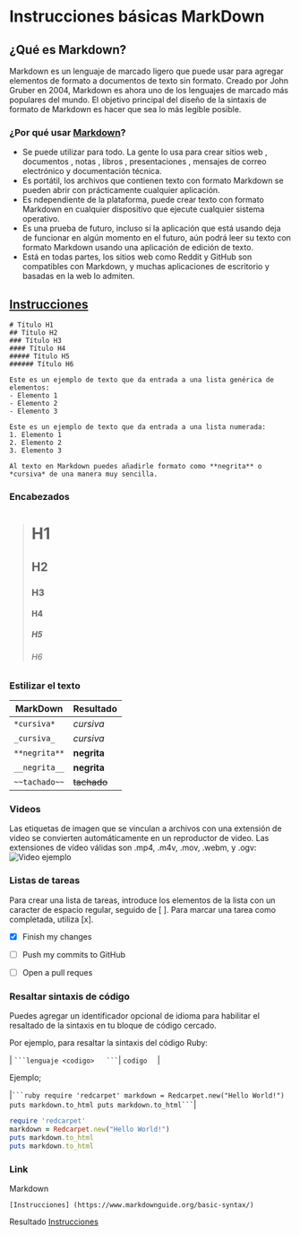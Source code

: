 #  Instrucciones básicas MarkDown
##  ¿Qué es Markdown?
Markdown es un lenguaje de marcado ligero que puede usar para agregar elementos de formato a documentos de texto sin formato. Creado por John Gruber en 2004, Markdown es ahora uno de los lenguajes de marcado más populares del mundo.
El objetivo principal del diseño de la sintaxis de formato de Markdown es hacer que sea lo más legible posible.

### ¿Por qué usar [Markdown](https://www.markdownguide.org/getting-started/)?
- Se puede utilizar para todo. La gente lo usa para crear sitios web , documentos , notas , libros , presentaciones , mensajes de correo electrónico y documentación técnica.
- Es portátil, los archivos que contienen texto con formato Markdown se pueden abrir con prácticamente cualquier aplicación. 
- Es ndependiente de la plataforma, puede crear texto con formato Markdown en cualquier dispositivo que ejecute cualquier sistema operativo.
- Es una prueba de futuro, incluso si la aplicación que está usando deja de funcionar en algún momento en el futuro, aún podrá leer su texto con formato Markdown usando una aplicación de edición de texto. 
- Está en todas partes, los sitios web como Reddit y GitHub son compatibles con Markdown, y muchas aplicaciones de escritorio y basadas en la web lo admiten.

## [Instrucciones](https://www.markdownguide.org/basic-syntax/)

~~~
# Título H1
## Título H2
### Título H3
#### Título H4
##### Título H5
###### Título H6

Este es un ejemplo de texto que da entrada a una lista genérica de elementos:
- Elemento 1
- Elemento 2
- Elemento 3

Este es un ejemplo de texto que da entrada a una lista numerada:
1. Elemento 1
2. Elemento 2
3. Elemento 3

Al texto en Markdown puedes añadirle formato como **negrita** o *cursiva* de una manera muy sencilla. 
~~~

### Encabezados
># H1
>## H2
>### H3
>#### H4
>##### H5
>###### H6

### Estilizar el texto

|   MarkDown   | Resultado    |
| ----------   | ----------   |
| `*cursiva*`  | *cursiva*    |
| `_cursiva_`  | _cursiva_    |
| `**negrita**`| **negrita**  |
| `__negrita__`| __negrita__  |
| `~~tachado~~`| ~~tachado~~  |
 
### Videos

Las etiquetas de imagen que se vinculan a archivos con una extensión de video se convierten automáticamente en un reproductor de video. Las extensiones de vídeo válidas son .mp4, .m4v, .mov, .webm, y .ogv:
![Video ejemplo](https://youtu.be/oxaH9CFpeEE)

### Listas de tareas

Para crear una lista de tareas, introduce los elementos de la lista con un caracter de espacio regular, seguido de [ ]. Para marcar una tarea como completada, utiliza [x].
- [x] Finish my changes
- [ ] Push my commits to GitHub
- [ ] Open a pull reques


### Resaltar sintaxis de código
Puedes agregar un identificador opcional de idioma para habilitar el resaltado de la sintaxis en tu bloque de código cercado.

Por ejemplo, para resaltar la sintaxis del código Ruby:

| ` ```lenguaje <codigo>   ``` `|  ```codigo  ```  |

Ejemplo;

|` ```ruby
require 'redcarpet'
markdown = Redcarpet.new("Hello World!")
puts markdown.to_html
puts markdown.to_html``` `|

 ```ruby
require 'redcarpet'
markdown = Redcarpet.new("Hello World!")
puts markdown.to_html
puts markdown.to_html
```

### Link
Markdown 
~~~
[Instrucciones] (https://www.markdownguide.org/basic-syntax/)
~~~
Resultado
[Instrucciones](https://www.markdownguide.org/basic-syntax/)
